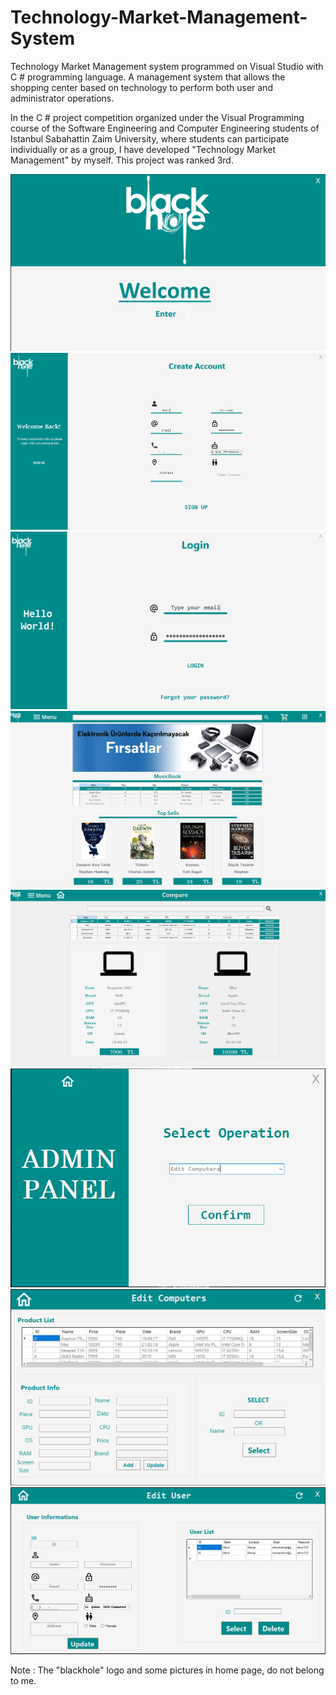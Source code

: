 # Technology-Market-Management-System

Technology Market Management system programmed on Visual Studio with C # programming language. A management system that allows the shopping center based on technology to perform both user and administrator operations.

In the C # project competition organized under the Visual Programming course of the Software Engineering and Computer Engineering students of Istanbul Sabahattin Zaim University, where students can participate individually or as a group, I have developed  "Technology Market Management" by myself. This project was ranked 3rd.

![](main.png)
![](register.png)
![](login.png)
![](home.png)
![](compare.png)
![](adminpanel.png)
![](editcomp.png)
![](editusers.png)

Note : The "blackhole" logo and some pictures in home page, do not belong to me.

